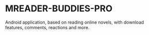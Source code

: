 # MREADER-BUDDIES-PRO
Android application, based on reading online novels, with download features, comments, reactions and more.
